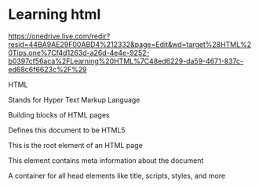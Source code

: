 # Learning html

https://onedrive.live.com/redir?resid=44BA9AE29F00ABD4%212332&page=Edit&wd=target%28HTML%20Tips.one%7Cf4d1263d-a26d-4e4e-9252-b0397cf56aca%2FLearning%20HTML%7C48ed6229-da59-4671-837c-ed68c6f6623c%2F%29

HTML

Stands for Hyper Text Markup Language

Building blocks of HTML pages

<!DOCTYPE html>  

Defines this document to be HTML5

<html>

This is the root element of an HTML page

<head>

This element contains meta information about the document

A container for all head elements like title, scripts, styles, and more

<title>

Specifies a title for the document

<body>

Contains visible page content

<h1>

Defines a large heading

<p>  

Defines a paragraph



HTML links

HTML links are defined with the <a> tag

<a href="https://www.drive.com"> This is a link </a>



HTML images

HTML images are defined with the <img> tag

<img src="apple.png" alt="apple.com" width="200" height="140">

The alt attribute specifies an alternative text to be used in the case where an image cannot be displayed



Style attribute

The style attribute is used to specify the styling of an element, like font, color or size

<p style="color:red">I am a paragraph</p>

HTML fonts

The font-family property  defines the font to be used for an HTML element

<p style="font-family:courier;">This is a paragraph.</p>

Font size, text alignment, color can also be used on text



HTML formatting

Bold, important, italic, emphasized, marked, small, deleted, inserted, subscript, superscript can all be used to display special types of text

<b>, <em>, <small>, <sup>, <sub>

Use q for short quotations

<q> building a future </q>

Blockquotes can also be used

<blockquote cite="worldwildlife.com/index.html" For 50 years, protection of nature".</blockquote>

Use abbr for an abbreviation or acronym

<abbr title="World Health Org"</abbr>



Single vs double quotes

In some situations it is necessary to alternate between single and double quotes

<p title='John "Neil" Bel"

<p title="Bill 'Willy' Numel"



Separate content

To define a thematic break, we use the horizontal rule

<p>This is some text.</p>

<hr>  

To define a line break we use the break rule

<br>



HTML comments

<!-- comments here -->



HTML colors

Background color, text color, border color, and more can be used to colorize HTML elements



HTML block and inline elements

A block-level element always starts on a new line and takes up the full width available (stretches out to the left and right as far as it can)

The <div> element is a block level element.

Includes <address>, <figure>, <form>, etc

An inline element does not start on a new line and only takes up as much width as necessary

<span>, <a>, <b>, <label>, <img>, etc



<div> element

<div> is often used as a container for other HTML elements

Used with CSS to style blocks on content



<span> element

Used as a container for some text

Also used with CSS to style parts of the text



HTML class attribute

The class attribute specifies one more classes for an HTML element
